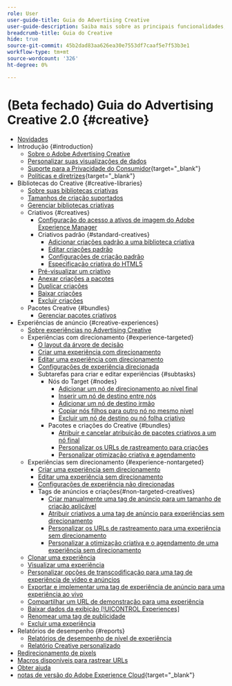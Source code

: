 ```yaml
---
role: User
user-guide-title: Guia do Advertising Creative
user-guide-description: Saiba mais sobre as principais funcionalidades, tarefas, configurações e outros recursos necessários para usar o Advertising Creative.
breadcrumb-title: Guia do Creative
hide: true
source-git-commit: 45b2dad83aa626ea30e7553df7caaf5e7f53b3e1
workflow-type: tm+mt
source-wordcount: '326'
ht-degree: 0%

---
```



# (Beta fechado) Guia do Advertising Creative 2.0 {#creative}

+ [Novidades](/help/creative/home.md)
+ Introdução {#introduction}
   + [Sobre o Adobe Advertising Creative](/help/creative/introduction/creative-about.md)
   + [Personalizar suas visualizações de dados](/help/creative/introduction/customize-data-views.md)
   + [Suporte para a Privacidade do Consumidor](https://experienceleague.adobe.com/docs/advertising/privacy/home.html?lang=pt-BR){target="_blank"}<!-- This is a duplicate link to this file, so using an absolute link here instead of a relative link. Github doesn't allow duplicate links via relative links. -->
   + [Políticas e diretrizes](https://experienceleague.adobe.com/docs/advertising/privacy/home.html?lang=pt-BR){target="_blank"}<!-- This is a duplicate link to this file, so using an absolute link here instead of a relative link. Github doesn't allow duplicate links via relative links. -->
+ Bibliotecas do Creative {#creative-libraries}
   + [Sobre suas bibliotecas criativas](/help/creative/creative-libraries/creative-libraries-about.md)
   + [Tamanhos de criação suportados](/help/creative/creative-libraries/creative-sizes.md)
   + [Gerenciar bibliotecas criativas](/help/creative/creative-libraries/creative-library-manage.md)
   + Criativos {#creatives}
      + [Configuração do acesso a ativos de imagem do Adobe Experience Manager](/help/creative/creative-libraries/aem-assets-configure.md)
      + Criativos padrão {#standard-creatives}
         + [Adicionar criações padrão a uma biblioteca criativa](/help/creative/creative-libraries/creative-add-standard.md)
         + [Editar criações padrão](/help/creative/creative-libraries/creative-edit-standard.md)
         + [Configurações de criação padrão](/help/creative/creative-libraries/creative-settings-standard.md)
         + [Especificação criativa do HTML5](/help/creative/creative-libraries/html5-creative-specification.md)
      + [Pré-visualizar um criativo](/help/creative/creative-libraries/creative-preview.md)
      + [Anexar criações a pacotes](/help/creative/creative-libraries/creative-attach-detach-bundles.md)
      + [Duplicar criações](/help/creative/creative-libraries/creative-duplicate.md)
      + [Baixar criações](/help/creative/creative-libraries/creative-download.md)
      + [Excluir criações](/help/creative/creative-libraries/creative-delete.md)
   + Pacotes Creative {#bundles}
      + [Gerenciar pacotes criativos](/help/creative/creative-libraries/bundle-manage.md)
+ Experiências de anúncio {#creative-experiences}
   + [Sobre experiências no Advertising Creative](/help/creative/experiences/experience-about.md)
   + Experiências com direcionamento {#experience-targeted}
      + [O layout da árvore de decisão](/help/creative/experiences/experience-decision-tree.md)
      + [Criar uma experiência com direcionamento](/help/creative/experiences/experience-create-targeting.md)
      + [Editar uma experiência com direcionamento](/help/creative/experiences/experience-edit-targeting.md)
      + [Configurações de experiência direcionada](/help/creative/experiences/experience-settings-targeting.md)
      + Subtarefas para criar e editar experiências {#subtasks}
         + Nós do Target {#nodes}
            + [Adicionar um nó de direcionamento ao nível final](/help/creative/experiences/experience-target-node-add-final.md)
            + [Inserir um nó de destino entre nós](/help/creative/experiences/experience-target-node-add-inner.md)
            + [Adicionar um nó de destino irmão](/help/creative/experiences/experience-target-node-add-sibling.md)
            + [Copiar nós filhos para outro nó no mesmo nível](/help/creative/experiences/experience-target-node-copy.md)
            + [Excluir um nó de destino ou nó folha criativo](/help/creative/experiences/experience-target-node-delete.md)
         + Pacotes e criações do Creative {#bundles}
            + [Atribuir e cancelar atribuição de pacotes criativos a um nó final](/help/creative/experiences/experience-assign-creative-bundles.md)
            + [Personalizar os URLs de rastreamento para criações](/help/creative/experiences/experience-tracking-urls-targeting.md)
            + [Personalizar otimização criativa e agendamento](/help/creative/experiences/experience-optimization-scheduling-targeting.md)
   + Experiências sem direcionamento {#experience-nontargeted}
      + [Criar uma experiência sem direcionamento](/help/creative/experiences/experience-create-no-targeting.md)
      + [Editar uma experiência sem direcionamento](/help/creative/experiences/experience-edit-no-targeting.md)
      + [Configurações de experiência não direcionadas](/help/creative/experiences/experience-settings-no-targeting.md)
      + Tags de anúncios e criações{#non-targeted-creatives}
         + [Criar manualmente uma tag de anúncio para um tamanho de criação aplicável](/help/creative/experiences/experience-tag-create-manually.md)
         + [Atribuir criativos a uma tag de anúncio para experiências sem direcionamento](/help/creative/experiences/experience-tag-assign-creatives.md)
         + [Personalizar os URLs de rastreamento para uma experiência sem direcionamento](/help/creative/experiences/experience-tracking-urls-no-targeting.md)
         + [Personalizar a otimização criativa e o agendamento de uma experiência sem direcionamento](/help/creative/experiences/experience-optimization-scheduling-no-targeting.md)
   + [Clonar uma experiência](/help/creative/experiences/experience-clone.md)
   + [Visualizar uma experiência](/help/creative/experiences/experience-preview.md)
   + [Personalizar opções de transcodificação para uma tag de experiência de vídeo e anúncios](/help/creative/experiences/experience-tag-video-transcoding.md)
   + [Exportar e implementar uma tag de experiência de anúncio para uma experiência ao vivo](/help/creative/experiences/experience-tag-export.md)
   + [Compartilhar um URL de demonstração para uma experiência](/help/creative/experiences/experience-share-demo-url.md)
   + [Baixar dados da exibição [!UICONTROL Experiences]](/help/creative/experiences/experience-download-view.md)
   + [Renomear uma tag de publicidade](/help/creative/experiences/experience-tag-rename.md)
   + [Excluir uma experiência](/help/creative/experiences/experience-delete.md)
+ Relatórios de desempenho {#reports}
   + [Relatórios de desempenho de nível de experiência](/help/creative/experiences/experience-performance-details.md)
   + [Relatório Creative personalizado](/help/creative/report-custom-creative.md)
+ [Redirecionamento de pixels](/help/creative/pixels/retargeting-pixel-manage.md)
+ [Macros disponíveis para rastrear URLs](/help/creative/creative-macros.md)
+ [Obter ajuda](/help/creative/get-help.md)
+ [notas de versão do Adobe Experience Cloud](https://experienceleague.adobe.com/docs/release-notes/experience-cloud/current.html?lang=pt-BR){target="_blank"}
